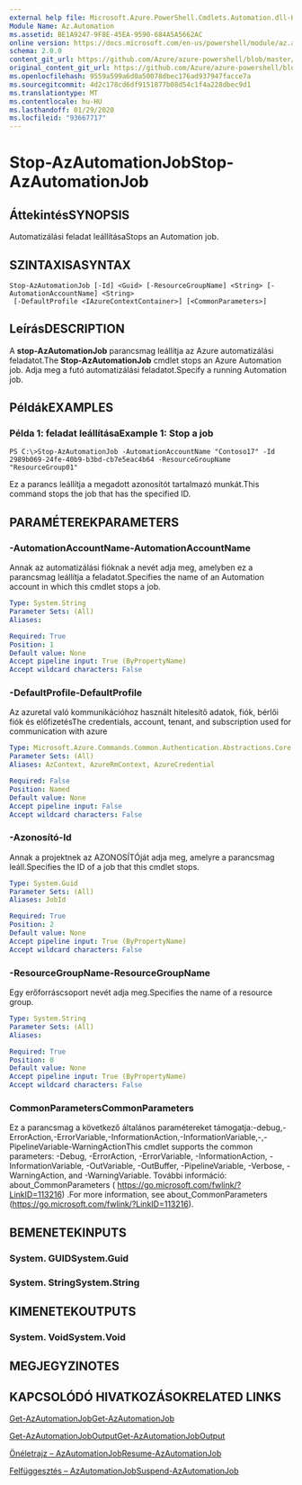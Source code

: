 ```yaml
---
external help file: Microsoft.Azure.PowerShell.Cmdlets.Automation.dll-Help.xml
Module Name: Az.Automation
ms.assetid: BE1A9247-9F8E-45EA-9590-684A5A5662AC
online version: https://docs.microsoft.com/en-us/powershell/module/az.automation/stop-azautomationjob
schema: 2.0.0
content_git_url: https://github.com/Azure/azure-powershell/blob/master/src/Automation/Automation/help/Stop-AzAutomationJob.md
original_content_git_url: https://github.com/Azure/azure-powershell/blob/master/src/Automation/Automation/help/Stop-AzAutomationJob.md
ms.openlocfilehash: 9559a599a6d0a50078dbec176ad937947facce7a
ms.sourcegitcommit: 4d2c178cd6df9151877b08d54c1f4a228dbec9d1
ms.translationtype: MT
ms.contentlocale: hu-HU
ms.lasthandoff: 01/29/2020
ms.locfileid: "93667717"
---
```

# <span data-ttu-id="a40ab-101">Stop-AzAutomationJob</span><span class="sxs-lookup"><span data-stu-id="a40ab-101">Stop-AzAutomationJob</span></span>

## <span data-ttu-id="a40ab-102">Áttekintés</span><span class="sxs-lookup"><span data-stu-id="a40ab-102">SYNOPSIS</span></span>
<span data-ttu-id="a40ab-103">Automatizálási feladat leállítása</span><span class="sxs-lookup"><span data-stu-id="a40ab-103">Stops an Automation job.</span></span>

## <span data-ttu-id="a40ab-104">SZINTAXISA</span><span class="sxs-lookup"><span data-stu-id="a40ab-104">SYNTAX</span></span>

```
Stop-AzAutomationJob [-Id] <Guid> [-ResourceGroupName] <String> [-AutomationAccountName] <String>
 [-DefaultProfile <IAzureContextContainer>] [<CommonParameters>]
```

## <span data-ttu-id="a40ab-105">Leírás</span><span class="sxs-lookup"><span data-stu-id="a40ab-105">DESCRIPTION</span></span>
<span data-ttu-id="a40ab-106">A **stop-AzAutomationJob** parancsmag leállítja az Azure automatizálási feladatot.</span><span class="sxs-lookup"><span data-stu-id="a40ab-106">The **Stop-AzAutomationJob** cmdlet stops an Azure Automation job.</span></span>
<span data-ttu-id="a40ab-107">Adja meg a futó automatizálási feladatot.</span><span class="sxs-lookup"><span data-stu-id="a40ab-107">Specify a running Automation job.</span></span>

## <span data-ttu-id="a40ab-108">Példák</span><span class="sxs-lookup"><span data-stu-id="a40ab-108">EXAMPLES</span></span>

### <span data-ttu-id="a40ab-109">Példa 1: feladat leállítása</span><span class="sxs-lookup"><span data-stu-id="a40ab-109">Example 1: Stop a job</span></span>
```
PS C:\>Stop-AzAutomationJob -AutomationAccountName "Contoso17" -Id 2989b069-24fe-40b9-b3bd-cb7e5eac4b64 -ResourceGroupName "ResourceGroup01"
```

<span data-ttu-id="a40ab-110">Ez a parancs leállítja a megadott azonosítót tartalmazó munkát.</span><span class="sxs-lookup"><span data-stu-id="a40ab-110">This command stops the job that has the specified ID.</span></span>

## <span data-ttu-id="a40ab-111">PARAMÉTEREK</span><span class="sxs-lookup"><span data-stu-id="a40ab-111">PARAMETERS</span></span>

### <span data-ttu-id="a40ab-112">-AutomationAccountName</span><span class="sxs-lookup"><span data-stu-id="a40ab-112">-AutomationAccountName</span></span>
<span data-ttu-id="a40ab-113">Annak az automatizálási fióknak a nevét adja meg, amelyben ez a parancsmag leállítja a feladatot.</span><span class="sxs-lookup"><span data-stu-id="a40ab-113">Specifies the name of an Automation account in which this cmdlet stops a job.</span></span>

```yaml
Type: System.String
Parameter Sets: (All)
Aliases:

Required: True
Position: 1
Default value: None
Accept pipeline input: True (ByPropertyName)
Accept wildcard characters: False
```

### <span data-ttu-id="a40ab-114">-DefaultProfile</span><span class="sxs-lookup"><span data-stu-id="a40ab-114">-DefaultProfile</span></span>
<span data-ttu-id="a40ab-115">Az azuretal való kommunikációhoz használt hitelesítő adatok, fiók, bérlői fiók és előfizetés</span><span class="sxs-lookup"><span data-stu-id="a40ab-115">The credentials, account, tenant, and subscription used for communication with azure</span></span>

```yaml
Type: Microsoft.Azure.Commands.Common.Authentication.Abstractions.Core.IAzureContextContainer
Parameter Sets: (All)
Aliases: AzContext, AzureRmContext, AzureCredential

Required: False
Position: Named
Default value: None
Accept pipeline input: False
Accept wildcard characters: False
```

### <span data-ttu-id="a40ab-116">-Azonosító</span><span class="sxs-lookup"><span data-stu-id="a40ab-116">-Id</span></span>
<span data-ttu-id="a40ab-117">Annak a projektnek az AZONOSÍTÓját adja meg, amelyre a parancsmag leáll.</span><span class="sxs-lookup"><span data-stu-id="a40ab-117">Specifies the ID of a job that this cmdlet stops.</span></span>

```yaml
Type: System.Guid
Parameter Sets: (All)
Aliases: JobId

Required: True
Position: 2
Default value: None
Accept pipeline input: True (ByPropertyName)
Accept wildcard characters: False
```

### <span data-ttu-id="a40ab-118">-ResourceGroupName</span><span class="sxs-lookup"><span data-stu-id="a40ab-118">-ResourceGroupName</span></span>
<span data-ttu-id="a40ab-119">Egy erőforráscsoport nevét adja meg.</span><span class="sxs-lookup"><span data-stu-id="a40ab-119">Specifies the name of a resource group.</span></span>

```yaml
Type: System.String
Parameter Sets: (All)
Aliases:

Required: True
Position: 0
Default value: None
Accept pipeline input: True (ByPropertyName)
Accept wildcard characters: False
```

### <span data-ttu-id="a40ab-120">CommonParameters</span><span class="sxs-lookup"><span data-stu-id="a40ab-120">CommonParameters</span></span>
<span data-ttu-id="a40ab-121">Ez a parancsmag a következő általános paramétereket támogatja:-debug,-ErrorAction,-ErrorVariable,-InformationAction,-InformationVariable,-,-PipelineVariable-WarningAction</span><span class="sxs-lookup"><span data-stu-id="a40ab-121">This cmdlet supports the common parameters: -Debug, -ErrorAction, -ErrorVariable, -InformationAction, -InformationVariable, -OutVariable, -OutBuffer, -PipelineVariable, -Verbose, -WarningAction, and -WarningVariable.</span></span> <span data-ttu-id="a40ab-122">További információ: about_CommonParameters ( https://go.microsoft.com/fwlink/?LinkID=113216) .</span><span class="sxs-lookup"><span data-stu-id="a40ab-122">For more information, see about_CommonParameters (https://go.microsoft.com/fwlink/?LinkID=113216).</span></span>

## <span data-ttu-id="a40ab-123">BEMENETEK</span><span class="sxs-lookup"><span data-stu-id="a40ab-123">INPUTS</span></span>

### <span data-ttu-id="a40ab-124">System. GUID</span><span class="sxs-lookup"><span data-stu-id="a40ab-124">System.Guid</span></span>

### <span data-ttu-id="a40ab-125">System. String</span><span class="sxs-lookup"><span data-stu-id="a40ab-125">System.String</span></span>

## <span data-ttu-id="a40ab-126">KIMENETEK</span><span class="sxs-lookup"><span data-stu-id="a40ab-126">OUTPUTS</span></span>

### <span data-ttu-id="a40ab-127">System. Void</span><span class="sxs-lookup"><span data-stu-id="a40ab-127">System.Void</span></span>

## <span data-ttu-id="a40ab-128">MEGJEGYZI</span><span class="sxs-lookup"><span data-stu-id="a40ab-128">NOTES</span></span>

## <span data-ttu-id="a40ab-129">KAPCSOLÓDÓ HIVATKOZÁSOK</span><span class="sxs-lookup"><span data-stu-id="a40ab-129">RELATED LINKS</span></span>

[<span data-ttu-id="a40ab-130">Get-AzAutomationJob</span><span class="sxs-lookup"><span data-stu-id="a40ab-130">Get-AzAutomationJob</span></span>](./Get-AzAutomationJob.md)

[<span data-ttu-id="a40ab-131">Get-AzAutomationJobOutput</span><span class="sxs-lookup"><span data-stu-id="a40ab-131">Get-AzAutomationJobOutput</span></span>](./Get-AzAutomationJobOutput.md)

[<span data-ttu-id="a40ab-132">Önéletrajz – AzAutomationJob</span><span class="sxs-lookup"><span data-stu-id="a40ab-132">Resume-AzAutomationJob</span></span>](./Resume-AzAutomationJob.md)

[<span data-ttu-id="a40ab-133">Felfüggesztés – AzAutomationJob</span><span class="sxs-lookup"><span data-stu-id="a40ab-133">Suspend-AzAutomationJob</span></span>](./Suspend-AzAutomationJob.md)


